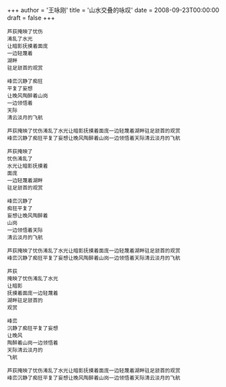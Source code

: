 +++
author = '王咏刚'
title = '山水交叠的咏叹'
date = 2008-09-23T00:00:00
draft = false
+++

<div class="poem">

```
芦荻掩映了忧伤
淆乱了水光
让暗影抚摸着面庞
一边轻蔑着
湖畔
驻足颔首的观赏

峰峦沉静了痴狂
平复了妄想
让晚风陶醉着山岗
一边领悟着
天际
清云淡月的飞航

芦荻掩映了忧伤淆乱了水光让暗影抚摸着面庞一边轻蔑着湖畔驻足颔首的观赏
峰峦沉静了痴狂平复了妄想让晚风陶醉着山岗一边领悟着天际清云淡月的飞航

芦荻掩映了
忧伤淆乱了
水光让暗影抚摸着
面庞
一边轻蔑着湖畔
驻足颔首的观赏

峰峦沉静了
痴狂平复了
妄想让晚风陶醉着
山岗
一边领悟着天际
清云淡月的飞航

芦荻掩映了忧伤淆乱了水光让暗影抚摸着面庞一边轻蔑着湖畔驻足颔首的观赏
峰峦沉静了痴狂平复了妄想让晚风陶醉着山岗一边领悟着天际清云淡月的飞航

芦荻
掩映了忧伤淆乱了水光
让暗影
抚摸着面庞一边轻蔑着
湖畔驻足颔首的
观赏

峰峦
沉静了痴狂平复了妄想
让晚风
陶醉着山岗一边领悟着
天际清云淡月的
飞航

芦荻掩映了忧伤淆乱了水光让暗影抚摸着面庞一边轻蔑着湖畔驻足颔首的观赏
峰峦沉静了痴狂平复了妄想让晚风陶醉着山岗一边领悟着天际清云淡月的飞航
```

</div>

